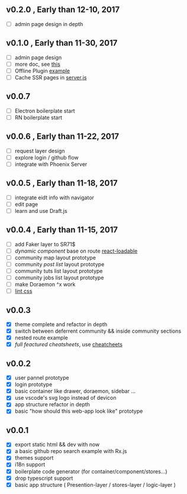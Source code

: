 ## v0.2.0 , Early than 12-10, 2017

- [ ] admin page design in depth

## v0.1.0 , Early than 11-30, 2017

- [ ] admin page design
- [ ] more doc, see [this](https://github.com/react-boilerplate/react-boilerplate/tree/master/docs)
- [ ] Offline Plugin [example](https://insight.io/github.com/Sly777/ran/blob/master/next.config.js?source=0)
- [ ] Cache SSR pages in [server.js](https://github.com/zeit/next.js/blob/master/examples/ssr-caching/server.js)

## v0.0.7

- [ ] Electron boilerplate start
- [ ] RN boilerplate start

## v0.0.6 , Early than 11-22, 2017

- [ ] request layer design
- [ ] explore login / github flow
- [ ] integrate with Phoenix Server

## v0.0.5 , Early than 11-18, 2017

- [ ] integrate eidt info with navigator
- [ ] edit page
- [ ] learn and use Draft.js

## v0.0.4 , Early than 11-15, 2017

- [ ] add Faker layer to SR71\$
- [ ] _dynamic component_ base on route [react-loadable](https://github.com/thejameskyle/react-loadable)
- [ ] community map layout prototype
- [ ] community _post list_ layout prototype
- [ ] community tuts list layout prototype
- [ ] community jobs list layout prototype
- [ ] make Doraemon ^x work
- [ ] [lint css](https://github.com/styled-components/stylelint-processor-styled-components)

## v0.0.3

- [x] theme complete and refactor in depth
- [x] switch between deferrent community && inside community sections
- [x] nested route example
- [x] _full feactured cheatsheets_, use [cheatcheets](https://github.com/rstacruz/cheatsheets)

## v0.0.2

- [x] user pannel prototype
- [x] login prototype
- [x] basic container like drawer, doraemon, sidebar ...
- [x] use vscode's svg logo instead of devicon
- [x] app structure refactor in depth
- [x] basic "how should this web-app look like" prototype

## v0.0.1

- [x] export static html && dev with now
- [x] a basic github repo search example with Rx.js
- [x] themes support
- [x] i18n support
- [x] boilerplate code generator (for container/component/stores...)
- [x] drop typescript support
- [x] basic app structure ( Presention-layer / stores-layer / logic-layer )
